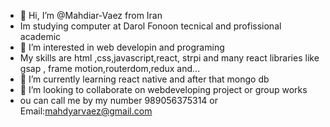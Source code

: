 - 👋 Hi, I’m @Mahdiar-Vaez from Iran
- Im studying computer at Darol Fonoon tecnical and profissional academic 
- 👀 I’m interested in web developin and programing
- My skills are html ,css,javascript,react, strpi and many react libraries like gsap , frame motion,routerdom,redux and...
- 🌱 I’m currently learning react native and after that mongo db 
- 💞️ I’m looking to collaborate on webdeveloping project or group works
- ou can call me by my number 989056375314 or Email:mahdyarvaez@gmail.com
  

<!---
Mahdiar-Vaez/Mahdiar-Vaez is a ✨ special ✨ repository because its `README.md` (this file) appears on your GitHub profile.
You can click the Preview link to take a look at your changes.
--->
